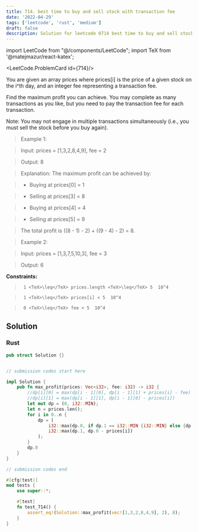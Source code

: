 ```yaml
---
title: 714. best time to buy and sell stock with transaction fee
date: '2022-04-29'
tags: ['leetcode', 'rust', 'medium']
draft: false
description: Solution for leetcode 0714 best time to buy and sell stock with transaction fee
---
```

import LeetCode from "@/components/LeetCode";
import TeX from '@matejmazur/react-katex';

<LeetCode.ProblemCard id={714}/>
 

  You are given an array prices where prices[i] is the price of a given stock on the i^th day, and an integer fee representing a transaction fee.

  Find the maximum profit you can achieve. You may complete as many transactions as you like, but you need to pay the transaction fee for each transaction.

  Note: You may not engage in multiple transactions simultaneously (i.e., you must sell the stock before you buy again).

   

 >   Example 1:

  

 >   Input: prices <TeX>=</TeX> [1,3,2,8,4,9], fee <TeX>=</TeX> 2

 >   Output: 8

 >   Explanation: The maximum profit can be achieved by:

 >   - Buying at prices[0] <TeX>=</TeX> 1

 >   - Selling at prices[3] <TeX>=</TeX> 8

 >   - Buying at prices[4] <TeX>=</TeX> 4

 >   - Selling at prices[5] <TeX>=</TeX> 9

 >   The total profit is ((8 - 1) - 2) + ((9 - 4) - 2) <TeX>=</TeX> 8.

  

 >   Example 2:

  

 >   Input: prices <TeX>=</TeX> [1,3,7,5,10,3], fee <TeX>=</TeX> 3

 >   Output: 6

  

   

  **Constraints:**

  

 >   	1 <TeX>\leq</TeX> prices.length <TeX>\leq</TeX> 5  10^4

 >   	1 <TeX>\leq</TeX> prices[i] < 5  10^4

 >   	0 <TeX>\leq</TeX> fee < 5  10^4


## Solution
### Rust
```rust
pub struct Solution {}


// submission codes start here

impl Solution {
    pub fn max_profit(prices: Vec<i32>, fee: i32) -> i32 {
        //dp[i][0] = max(dp[i - 1][0], dp[i - 1][1] + prices[i] - fee)
        //dp[i][1] = max(dp[i - 1][1], dp[i - 1][0] - prices[i])
        let mut dp = (0, i32::MIN);
        let n = prices.len();
        for i in 0..n {
            dp = (
                i32::max(dp.0, if dp.1 == i32::MIN {i32::MIN} else {dp.1 + prices[i] - fee}),
                i32::max(dp.1, dp.0 - prices[i])
            );
        }
        dp.0
    }
}

// submission codes end

#[cfg(test)]
mod tests {
    use super::*;

    #[test]
    fn test_714() {
        assert_eq!(Solution::max_profit(vec![1,3,2,8,4,9], 2), 8);
    }
}

```
